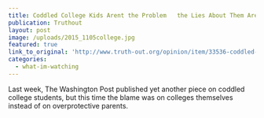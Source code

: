 ```yaml
---
title: Coddled College Kids Arent the Problem   the Lies About Them Are
publication: Truthout
layout: post
image: /uploads/2015_1105college.jpg
featured: true
link_to_original: 'http://www.truth-out.org/opinion/item/33536-coddled-college-kids-aren-t-the-problem-the-lies-about-them-are'
categories:
  - what-im-watching
---
```


Last week, The Washington Post published yet another piece on coddled college students, but this time the blame was on colleges themselves instead of on overprotective parents.&nbsp;